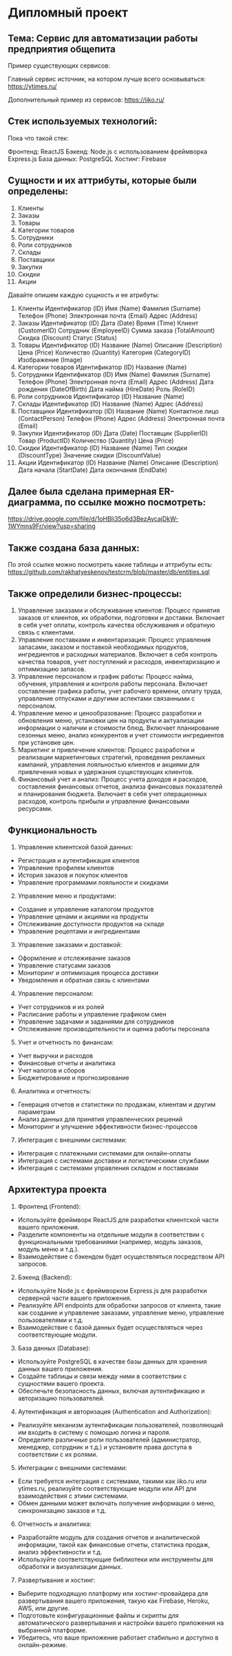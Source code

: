 # Дипломный проект 

## Тема: Сервис для автоматизации работы предприятия общепита

Пример существующих сервисов: 

Главный сервис источник, на котором лучше всего основываться: https://ytimes.ru/

Дополнительный пример из сервисов: https://iiko.ru/

## Стек используемых технологий:

Пока что такой стек:

Фронтенд: ReactJS
Бэкенд: Node.js с использованием фреймворка Express.js
База данных: PostgreSQL
Хостинг: Firebase

## Сущности и их аттрибуты, которые были определены:

1. Клиенты
2. Заказы
3. Товары
4. Категории товаров
5. Сотрудники
6. Роли сотрудников
7. Склады
8. Поставщики
9. Закупки
10. Скидки
11. Акции

Давайте опишем каждую сущность и ее атрибуты:
1. Клиенты
Идентификатор (ID)
Имя (Name)
Фамилия (Surname)
Телефон (Phone)
Электронная почта (Email)
Адрес (Address)
2. Заказы
Идентификатор (ID)
Дата (Date)
Время (Time)
Клиент (CustomerID)
Сотрудник (EmployeeID)
Сумма заказа (TotalAmount)
Скидка (Discount)
Статус (Status)
3. Товары
Идентификатор (ID)
Название (Name)
Описание (Description)
Цена (Price)
Количество (Quantity)
Категория (CategoryID)
Изображение (Image)
4. Категории товаров
Идентификатор (ID)
Название (Name)
5. Сотрудники
Идентификатор (ID)
Имя (Name)
Фамилия (Surname)
Телефон (Phone)
Электронная почта (Email)
Адрес (Address)
Дата рождения (DateOfBirth)
Дата найма (HireDate)
Роль (RoleID)
6. Роли сотрудников
Идентификатор (ID)
Название (Name)
7. Склады
Идентификатор (ID)
Название (Name)
Адрес (Address)
8. Поставщики
Идентификатор (ID)
Название (Name)
Контактное лицо (ContactPerson)
Телефон (Phone)
Адрес (Address)
Электронная почта (Email)
9. Закупки
Идентификатор (ID)
Дата (Date)
Поставщик (SupplierID)
Товар (ProductID)
Количество (Quantity)
Цена (Price)
10. Скидки
Идентификатор (ID)
Название (Name)
Тип скидки (DiscountType)
Значение скидки (DiscountValue)
11. Акции
Идентификатор (ID)
Название (Name)
Описание (Description)
Дата начала (StartDate)
Дата окончания (EndDate)

## Далее была сделана примерная ER-диаграмма, по ссылке можно посмотреть:
https://drive.google.com/file/d/1oHBli35o6d3BezAycajDkW-1WYmns9Fr/view?usp=sharing

## Также создана база данных:
По этой ссылке можно посмотреть какие таблицы и аттрибуты есть:
https://github.com/rakhatyeskenov/testcrm/blob/master/db/entities.sql


## Также определили бизнес-процессы:

1. Управление заказами и обслуживание клиентов: Процесс принятия заказов от клиентов, их обработки, подготовки и доставки. Включает в себя учет оплаты, контроль качества обслуживания и обратную связь с клиентами.
2. Управление поставками и инвентаризация: Процесс управления запасами, заказом и поставкой необходимых продуктов, ингредиентов и расходных материалов. Включает в себя контроль качества товаров, учет поступлений и расходов, инвентаризацию и оптимизацию запасов.
3. Управление персоналом и график работы: Процесс найма, обучения, управления и контроля работы персонала. Включает составление графика работы, учет рабочего времени, оплату труда, управление отпусками и другими аспектами связанными с персоналом.
4. Управление меню и ценообразование: Процесс разработки и обновления меню, установки цен на продукты и актуализации информации о наличии и стоимости блюд. Включает планирование сезонных меню, анализ конкурентов и учет стоимости ингредиентов при установке цен.
5. Маркетинг и привлечение клиентов: Процесс разработки и реализации маркетинговых стратегий, проведения рекламных кампаний, управления лояльностью клиентов и акциями для привлечения новых и удержания существующих клиентов.
6. Финансовый учет и анализ: Процесс учета доходов и расходов, составления финансовых отчетов, анализа финансовых показателей и планирования бюджета. Включает в себя учет операционных расходов, контроль прибыли и управление финансовыми ресурсами.

## Функциональность 

1. Управление клиентской базой данных:
- Регистрация и аутентификация клиентов
- Управление профилем клиентов
- История заказов и покупок клиентов
- Управление программами лояльности и скидками

2. Управление меню и продуктами:
- Создание и управление каталогом продуктов
- Управление ценами и акциями на продукты
- Отслеживание доступности продуктов на складе
- Управление рецептами и ингредиентами

3. Управление заказами и доставкой:
- Оформление и отслеживание заказов
- Управление статусами заказов
- Мониторинг и оптимизация процесса доставки
- Уведомления и обратная связь с клиентами

4. Управление персоналом:
- Учет сотрудников и их ролей
- Расписание работы и управление графиком смен
- Управление задачами и заданиями для сотрудников
- Отслеживание производительности и оценка работы персонала

5. Учет и отчетность по финансам:
- Учет выручки и расходов
- Финансовые отчеты и аналитика
- Учет налогов и сборов
- Бюджетирование и прогнозирование

6. Аналитика и отчетность:
- Генерация отчетов и статистики по продажам, клиентам и другим параметрам
- Анализ данных для принятия управленческих решений
- Мониторинг и улучшение эффективности бизнес-процессов

7. Интеграция с внешними системами:
- Интеграция с платежными системами для онлайн-оплаты
- Интеграция с системами доставки и логистическими службами
- Интеграция с системами управления складом и поставками


## Архитектура проекта

1. Фронтенд (Frontend):
- Используйте фреймворк ReactJS для разработки клиентской части вашего приложения.
- Разделите компоненты на отдельные модули в соответствии с функциональными требованиями (например, модуль заказов, модуль меню и т.д.).
- Взаимодействие с бэкендом будет осуществляться посредством API запросов.

2. Бэкенд (Backend):
- Используйте Node.js с фреймворком Express.js для разработки серверной части вашего приложения.
- Реализуйте API endpoints для обработки запросов от клиента, такие как создание и управление заказами, управление меню, управление пользователями и т.д.
- Взаимодействие с базой данных будет осуществляться через соответствующие модули.

3. База данных (Database):
- Используйте PostgreSQL в качестве базы данных для хранения данных вашего приложения.
- Создайте таблицы и связи между ними в соответствии с сущностями вашего проекта.
- Обеспечьте безопасность данных, включая аутентификацию и авторизацию пользователей.

4. Аутентификация и авторизация (Authentication and Authorization):
- Реализуйте механизм аутентификации пользователей, позволяющий им входить в систему с помощью логина и пароля.
- Определите различные роли пользователей (администратор, менеджер, сотрудник и т.д.) и установите права доступа в соответствии с их ролями.

5. Интеграции с внешними системами:
- Если требуется интеграция с системами, такими как iiko.ru или ytimes.ru, реализуйте соответствующие модули или API для взаимодействия с этими системами.
- Обмен данными может включать получение информации о меню, синхронизацию заказов и т.д.

6. Отчетность и аналитика:
- Разработайте модуль для создания отчетов и аналитической информации, такой как финансовые отчеты, статистика продаж, анализ эффективности и т.д.
- Используйте соответствующие библиотеки или инструменты для обработки и визуализации данных.

7. Развертывание и хостинг:
- Выберите подходящую платформу или хостинг-провайдера для развертывания вашего приложения, такую как Firebase, Heroku, AWS, или другие.
- Подготовьте конфигурационные файлы и скрипты для автоматического развертывания и настройки вашего приложения на выбранной платформе.
- Убедитесь, что ваше приложение работает стабильно и доступно в онлайн-режиме.